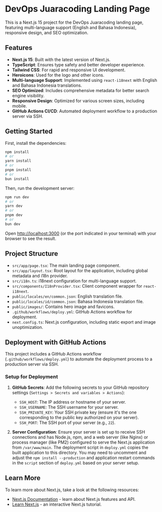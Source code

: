 # DevOps Juaracoding Landing Page

This is a Next.js 15 project for the DevOps Juaracoding landing page, featuring multi-language support (English and Bahasa Indonesia), responsive design, and SEO optimization.

## Features

-   **Next.js 15**: Built with the latest version of Next.js.
-   **TypeScript**: Ensures type safety and better developer experience.
-   **Tailwind CSS**: For rapid and responsive UI development.
-   **Heroicons**: Used for the logo and other icons.
-   **Multi-language Support**: Implemented using `react-i18next` with English and Bahasa Indonesia translations.
-   **SEO Optimized**: Includes comprehensive metadata for better search engine visibility.
-   **Responsive Design**: Optimized for various screen sizes, including mobile.
-   **GitHub Actions CI/CD**: Automated deployment workflow to a production server via SSH.

## Getting Started

First, install the dependencies:

```bash
npm install
# or
yarn install
# or
pnpm install
# or
bun install
```

Then, run the development server:

```bash
npm run dev
# or
yarn dev
# or
pnpm dev
# or
bun dev
```

Open [http://localhost:3000](http://localhost:3000) (or the port indicated in your terminal) with your browser to see the result.

## Project Structure

-   `src/app/page.tsx`: The main landing page component.
-   `src/app/layout.tsx`: Root layout for the application, including global metadata and i18n provider.
-   `src/i18n.ts`: i18next configuration for multi-language support.
-   `src/components/I18nProvider.tsx`: Client component wrapper for `react-i18next`.
-   `public/locales/en/common.json`: English translation file.
-   `public/locales/id/common.json`: Bahasa Indonesia translation file.
-   `public/images/`: Contains hero image and favicons.
-   `.github/workflows/deploy.yml`: GitHub Actions workflow for deployment.
-   `next.config.ts`: Next.js configuration, including static export and image unoptimization.

## Deployment with GitHub Actions

This project includes a GitHub Actions workflow (`.github/workflows/deploy.yml`) to automate the deployment process to a production server via SSH.

### Setup for Deployment

1.  **GitHub Secrets**: Add the following secrets to your GitHub repository settings (`Settings > Secrets and variables > Actions`):
    *   `SSH_HOST`: The IP address or hostname of your server.
    *   `SSH_USERNAME`: The SSH username for your server.
    *   `SSH_PRIVATE_KEY`: Your SSH private key (ensure it's the one corresponding to the public key authorized on your server).
    *   `SSH_PORT`: The SSH port of your server (e.g., `22`).

2.  **Server Configuration**: Ensure your server is set up to receive SSH connections and has Node.js, npm, and a web server (like Nginx) or process manager (like PM2) configured to serve the Next.js application from `/var/www/main`. The deployment script in `deploy.yml` copies the built application to this directory. You may need to uncomment and adjust the `npm install --production` and application restart commands in the `script` section of `deploy.yml` based on your server setup.

## Learn More

To learn more about Next.js, take a look at the following resources:

-   [Next.js Documentation](https://nextjs.org/docs) - learn about Next.js features and API.
-   [Learn Next.js](https://nextjs.org/learn) - an interactive Next.js tutorial.
